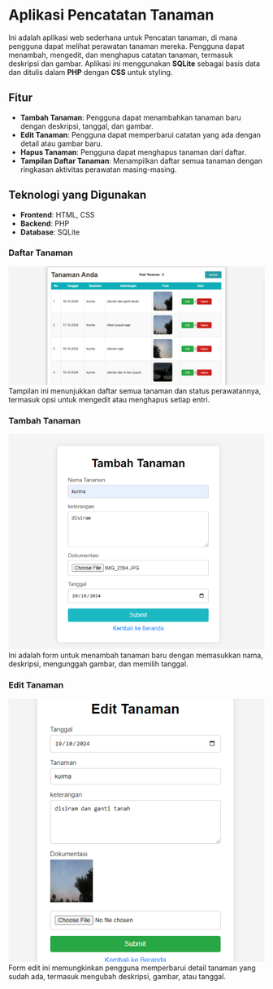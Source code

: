 # Aplikasi Pencatatan Tanaman

Ini adalah aplikasi web sederhana untuk Pencatan tanaman, di mana pengguna dapat melihat perawatan tanaman mereka. Pengguna dapat menambah, mengedit, dan menghapus catatan tanaman, termasuk deskripsi dan gambar. Aplikasi ini menggunakan **SQLite** sebagai basis data dan ditulis dalam **PHP** dengan **CSS** untuk styling.

## Fitur

- **Tambah Tanaman**: Pengguna dapat menambahkan tanaman baru dengan deskripsi, tanggal, dan gambar.
- **Edit Tanaman**: Pengguna dapat memperbarui catatan yang ada dengan detail atau gambar baru.
- **Hapus Tanaman**: Pengguna dapat menghapus tanaman dari daftar.
- **Tampilan Daftar Tanaman**: Menampilkan daftar semua tanaman dengan ringkasan aktivitas perawatan masing-masing.

## Teknologi yang Digunakan

- **Frontend**: HTML, CSS
- **Backend**: PHP
- **Database**: SQLite

### Daftar Tanaman
![Daftar Tanaman](./screenshot/tampil.png)
Tampilan ini menunjukkan daftar semua tanaman dan status perawatannya, termasuk opsi untuk mengedit atau menghapus setiap entri.

### Tambah Tanaman
![Tambah Tanaman](./screenshot/tambah.png)
Ini adalah form untuk menambah tanaman baru dengan memasukkan nama, deskripsi, mengunggah gambar, dan memilih tanggal.

### Edit Tanaman
![Edit Tanaman](./screenshot/edit.png)
Form edit ini memungkinkan pengguna memperbarui detail tanaman yang sudah ada, termasuk mengubah deskripsi, gambar, atau tanggal.